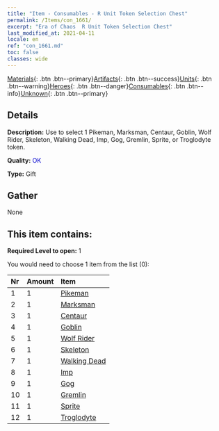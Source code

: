```yaml
---
title: "Item - Consumables - R Unit Token Selection Chest"
permalink: /Items/con_1661/
excerpt: "Era of Chaos  R Unit Token Selection Chest"
last_modified_at: 2021-04-11
locale: en
ref: "con_1661.md"
toc: false
classes: wide
---
```

 [Materials](/Items/){: .btn .btn--primary}[Artifacts](/Items/Artifacts/){: .btn .btn--success}[Units](/Items/Units/){: .btn .btn--warning}[Heroes](/Items/Heroes/){: .btn .btn--danger}[Consumables](/Items/Consumables/){: .btn .btn--info}[Unknown](/Items/Unknown/){: .btn .btn--primary}

## Details
 **Description:** Use to select 1 Pikeman, Marksman, Centaur, Goblin, Wolf Rider, Skeleton, Walking Dead, Imp, Gog, Gremlin, Sprite, or Troglodyte token.

 **Quality:** <span style="color: #0000CD">OK</span>

 **Type:** Gift

## Gather

  None

## This item contains:

 **Required Level to open:** 1

 You would need to choose 1 item from the list (0):

  | Nr | Amount |     Item    |
  |:---|:-------|:------------|
  | 1 | 1 | [Pikeman](/Items/unt_190/) | 
  | 2 | 1 | [Marksman](/Items/unt_191/) | 
  | 3 | 1 | [Centaur](/Items/unt_199/) | 
  | 4 | 1 | [Goblin](/Items/unt_217/) | 
  | 5 | 1 | [Wolf Rider](/Items/unt_218/) | 
  | 6 | 1 | [Skeleton](/Items/unt_208/) | 
  | 7 | 1 | [Walking Dead](/Items/unt_209/) | 
  | 8 | 1 | [Imp](/Items/unt_226/) | 
  | 9 | 1 | [Gog](/Items/unt_227/) | 
  | 10 | 1 | [Gremlin](/Items/unt_235/) | 
  | 11 | 1 | [Sprite](/Items/unt_262/) | 
  | 12 | 1 | [Troglodyte](/Items/unt_244/) | 
